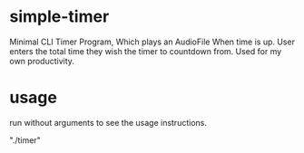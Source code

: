 # simple-timer
Minimal CLI Timer Program, Which plays an AudioFile When time is up. User enters the total time they wish the timer to countdown from. Used for my own productivity.

# usage
run without arguments to see the usage instructions.

"./timer"


